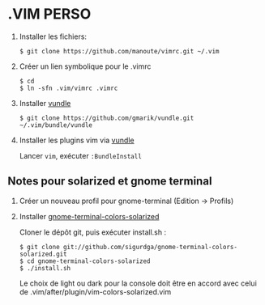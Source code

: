 .VIM PERSO
==========

1. Installer les fichiers:

     ```
     $ git clone https://github.com/manoute/vimrc.git ~/.vim
     ```

2. Créer un lien symbolique pour le .vimrc  

    ```
    $ cd
    $ ln -sfn .vim/vimrc .vimrc
    ```

3. Installer [vundle](https://github.com/gmarik/vundle)

    ```
    $ git clone https://github.com/gmarik/vundle.git ~/.vim/bundle/vundle
    ```

4. Installer les plugins vim via [vundle](https://github.com/gmarik/vundle)

    Lancer `vim`, exécuter `:BundleInstall` 

Notes pour solarized et gnome terminal
--------------------------------------

1. Créer un nouveau profil pour gnome-terminal (Edition -> Profils)

2. Installer [gnome-terminal-colors-solarized](https://github.com/sigurdga/gnome-terminal-colors-solarized)

    Cloner le dépôt git, puis exécuter install.sh :

    ```
    $ git clone git://github.com/sigurdga/gnome-terminal-colors-solarized.git
    $ cd gnome-terminal-colors-solarized
    $ ./install.sh
    ```

    Le choix de light ou dark pour la console doit être en accord avec celui de .vim/after/plugin/vim-colors-solarized.vim


